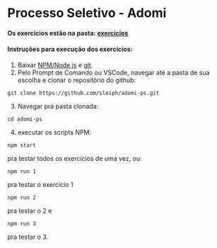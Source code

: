 # Processo Seletivo - Adomi

#### Os exercícios estão na pasta: [exercicios](./exercicios)

#### Instruções para execução dos exercícios:
1. Baixar [NPM/Node.js](https://nodejs.org/pt-br/download/) e [git](https://git-scm.com/downloads).
2. Pelo Prompt de Comando ou VSCode, navegar até a pasta de sua escolha e clonar o repositório do github:
```shell
git clone https://github.com/sleiph/adomi-ps.git
```
3. Navegar pra pasta clonada:
```shell
cd adomi-ps
``` 
4. executar os scripts NPM:
```shell
npm start
```
pra testar todos os exercícios de uma vez, ou:
```shell
npm run 1
```
pra testar o exercício 1
```shell
npm run 2
```
pra testar o 2 e
```shell
npm run 3
```
pra testar o 3.
